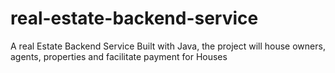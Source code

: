 # real-estate-backend-service
A real Estate Backend Service Built with Java, the project will house owners, agents, properties and facilitate payment for Houses
